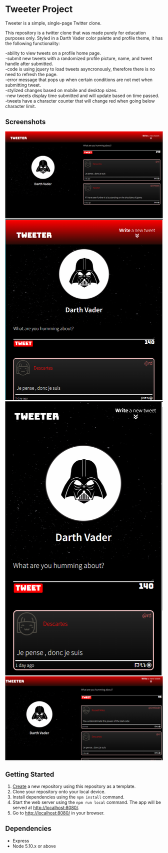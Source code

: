 # Tweeter Project

Tweeter is a simple, single-page Twitter clone.

This repository is a twitter clone that was made purely for education purposes only. Styled in a Darth Vader color palette and profile theme, it has the following functionality:

-ability to view tweets on a profile home page. <br>
-submit new tweets with a randomized profile picture, name, and tweet handle after submitted. <br>
-code is using jquery to load tweets asyncronously, therefore there is no need to refresh the page. <br>
-error message that pops up when certain conditions are not met when submitting tweet. <br>
-stylized changes based on mobile and desktop sizes. <br>
-new tweets display time submitted and will update based on time passed. <br>
-tweets have a character counter that will change red when going below character limit. <br>

## Screenshots


![Main home page (Desktop)](https://github.com/Tbrowwnnn/Tweeter_template/blob/master/docs/main%20desktop.PNG)
![Main home page(tablet)](https://github.com/Tbrowwnnn/Tweeter_template/blob/master/docs/tweeter%20tablet.PNG)
![Main Home page (mobile)](https://github.com/Tbrowwnnn/Tweeter_template/blob/master/docs/Tweeter%20mobile.PNG)
![New Tweet](https://github.com/Tbrowwnnn/Tweeter_template/blob/master/docs/new%20tweet.PNG)

## Getting Started

1. [Create](https://docs.github.com/en/repositories/creating-and-managing-repositories/creating-a-repository-from-a-template) a new repository using this repository as a template.
2. Clone your repository onto your local device.
3. Install dependencies using the `npm install` command.
3. Start the web server using the `npm run local` command. The app will be served at <http://localhost:8080/>.
4. Go to <http://localhost:8080/> in your browser.

## Dependencies

- Express
- Node 5.10.x or above
